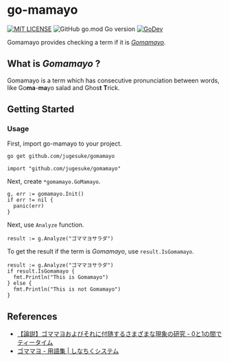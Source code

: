 # go-mamayo

[![MIT LICENSE](https://img.shields.io/github/license/jugesuke/gomamayo)](./LICENSE)
![GitHub go.mod Go version](https://img.shields.io/github/go-mod/go-version/jugesuke/gomamayo)
[![GoDev](https://pkg.go.dev/badge/github.com/jugesuke/gomamayo)](https://pkg.go.dev/github.com/jugesuke/gomamayo)

Gomamayo provides checking a term if it is _[Gomamayo](https://3qua9la-notebook.hatenablog.com/entry/2021/04/10/220317)_.

<!-- [[日本語版Readmeはこちら]](./README.ja.md) -->

## What is _Gomamayo_ ?

Gomamayo is a term which has consecutive pronunciation between words, like Go**ma**-**ma**yo salad and Ghos**t** **T**rick.

## Getting Started

### Usage

First, import go-mamayo to your project.
```bash
go get github.com/jugesuke/gomamayo
```
```golang
import "github.com/jugesuke/gomamayo"
```

Next, create `*gomamayo.GoMamayo`.

```golang
g, err := gomamayo.Init()
if err != nil {
  panic(err)
}
```

Next, use `Analyze` function.
```golang
result := g.Analyze("ゴママヨサラダ")
```

To get the result if the term is _Gomamayo_, use `result.IsGomamayo`.

```golang
result := g.Analyze("ゴママヨサラダ")
if result.IsGomamayo {
  fmt.Println("This is Gomamayo")
} else {
  fmt.Println("This is not Gomamayo")
}
```
<!-- More information, please read [Document](https://pkg.go.dev/github.com/jugesuke/gomamayo/). -->

## References
- [【論説】ゴママヨおよびそれに付随するさまざまな現象の研究 - 0と1の間でティータイム](https://3qua9la-notebook.hatenablog.com/entry/2021/04/10/220317)
- [ゴママヨ - 用語集 | しなちくシステム](https://thinaticsystem.com/glossary/gomamayo)
